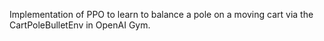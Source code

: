 Implementation of PPO to learn to balance a pole on a moving cart via the CartPoleBulletEnv in OpenAI Gym.